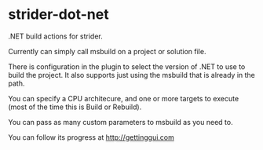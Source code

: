 strider-dot-net
===============

.NET build actions for strider.

Currently can simply call msbuild on a project or solution file. 

There is configuration in the plugin to select the version of .NET to use to build the project. It also supports just using the msbuild that is already in the path.

You can specify a CPU architecure, and one or more targets to execute (most of the time this is Build or Rebuild).

You can pass as many custom parameters to msbuild as you need to.

You can follow its progress at http://gettinggui.com


